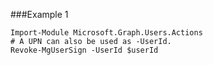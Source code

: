 ###Example 1
```
Import-Module Microsoft.Graph.Users.Actions
# A UPN can also be used as -UserId.
Revoke-MgUserSign -UserId $userId
```
